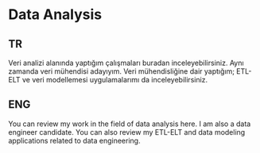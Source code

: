 # Data Analysis

## TR
Veri analizi alanında yaptığım çalışmaları buradan inceleyebilirsiniz. Aynı zamanda veri mühendisi adayıyım. Veri mühendisliğine dair yaptığım; ETL-ELT ve veri modellemesi uygulamalarımı da inceleyebilirsiniz.

## ENG
You can review my work in the field of data analysis here. I am also a data engineer candidate. You can also review my ETL-ELT and data modeling applications related to data engineering.